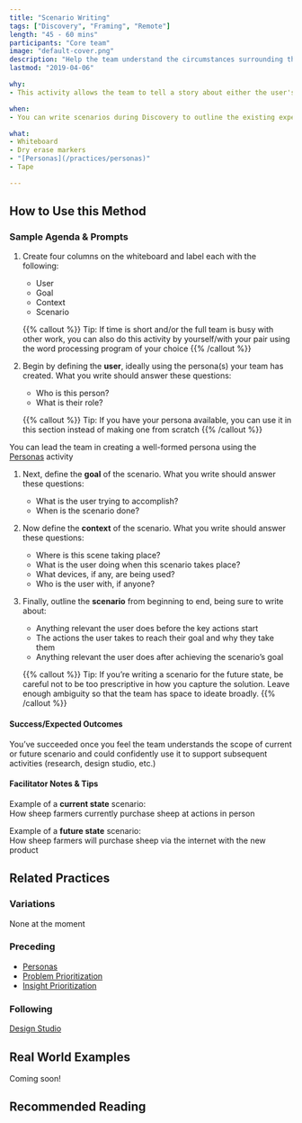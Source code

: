 ```yaml
---
title: "Scenario Writing"
tags: ["Discovery", "Framing", "Remote"]
length: "45 - 60 mins"
participants: "Core team"
image: "default-cover.png"
description: "Help the team understand the circumstances surrounding the problem they’re attempting to solve"
lastmod: "2019-04-06"

why:
- This activity allows the team to tell a story about either the user's current, potentially frustrating experience with the core problem or their future, ideally positive experience after the team’s solution is in place. Doing this provides structure in advance of exploratory research—drawing out areas to probe—or leverages what the team has learned to support solution sketching.

when:
- You can write scenarios during Discovery to outline the existing experience, but they are usually written in Framing (or Delivery) to capture an idealized experience and often followed by a Design Studio

what:
- Whiteboard
- Dry erase markers
- "[Personas](/practices/personas)"
- Tape

---
```

## How to Use this Method
### Sample Agenda & Prompts

1. Create four columns on the whiteboard and label each with the following:

   - User
   - Goal
   - Context
   - Scenario

   {{% callout %}}
   Tip: If time is short and/or the full team is busy with other work, you can also do this activity by yourself/with your pair using the word processing program of your choice
   {{% /callout %}}
1. Begin by defining the **user**, ideally using the persona(s) your team has created. What you write should answer these questions:

   - Who is this person?
   - What is their role?

   {{% callout %}}
   Tip: If you have your persona available, you can use it in this section instead of making one from scratch
   {{% /callout %}}

You can lead the team in creating a well-formed persona using the [Personas](/practices/personas) activity
1. Next, define the **goal** of the scenario. What you write should answer these questions:

   - What is the user trying to accomplish?
   - When is the scenario done?

1. Now define the **context** of the scenario. What you write should answer these questions:

   - Where is this scene taking place?
   - What is the user doing when this scenario takes place?
   - What devices, if any, are being used?
   - Who is the user with, if anyone?

1. Finally, outline the **scenario** from beginning to end, being sure to write about:

   - Anything relevant the user does before the key actions start
   - The actions the user takes to reach their goal and why they take them
   - Anything relevant the user does after achieving the scenario’s goal

   {{% callout %}}
   Tip: If you’re writing a scenario for the future state, be careful not to be too prescriptive in how you capture the solution. Leave enough ambiguity so that the team has space to ideate broadly.
   {{% /callout %}}
#### Success/Expected Outcomes
You’ve succeeded once you feel the team understands the scope of current or future scenario and could confidently use it to support subsequent activities (research, design studio, etc.)

#### Facilitator Notes & Tips

Example of a **current state** scenario:  
How sheep farmers currently purchase sheep at actions in person

Example of a **future state** scenario:  
How sheep farmers will purchase sheep via the internet with the new product

## Related Practices

### Variations

None at the moment
 
### Preceding
- [Personas](/practices/personas)
- [Problem Prioritization](/practices/problem-prioritization)
- [Insight Prioritization](/practices/insight-prioritization)  

### Following

[Design Studio](/practices/design-studio)

## Real World Examples
Coming soon! 

## Recommended Reading



